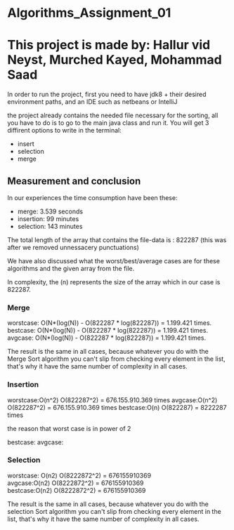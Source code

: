 # Algorithms_Assignment_01

<h1>This project is made by: Hallur vid Neyst, Murched Kayed, Mohammad Saad</h1>

<p>In order to run the project, first you need to have jdk8 + their desired environment paths,
	and an IDE such as netbeans or IntelliJ</p>
	
<p>the project already contains the needed file necessary for the sorting, all you have to do is
to go to the main java class and run it. You will get 3 diffirent options to write in the terminal: </p>
	<ul>
		<li>
		insert
		</li>
		<li>
		selection
		</li>
		<li>
		merge
		</li>
</ul>

<h2>Measurement and conclusion</h2>

<p>In our experiences the time consumption have been these:</p>
<ul>
	<li>merge: 3.539 seconds</li>
	<li>insertion: 99 minutes</li>
	<li>selection: 143 minutes</li>
</ul>

<p>The total length of the array that contains the file-data is : 822287 (this was after we removed unnessacery punctuations)</p>
<p> We have also discussed what the worst/best/average cases are for these algorithms and the given array from the file.</p>
<p>In complexity, the (n) represents the size of the array which in our case is 822287.</p>

<h3>Merge</h3>
worstcase: O(N*(log(N)) - O(822287 * log(822287)) = 1.199.421 times.<br/>
bestcase: O(N*(log(N)) - O(822287 * log(822287)) = 1.199.421 times.<br/>
avgcase: O(N*(log(N)) - O(822287 * log(822287)) = 1.199.421 times.<br/>

<p>The result is the same in all cases, because  whatever you do with the Merge Sort algorithm you can't slip from checking every element in the list, that's why it have the same number of complexity in all cases.</p>
	
<h3>Insertion</h3>
worstcase:O(n^2) O(822287^2) = 676.155.910.369 times
avgcase:O(n^2) O(822287^2) = 676.155.910.369 times
bestcase:O(n) O(822287) = 8222287 times

the reason that worst case is in power of 2

 bestcase: avgcase:
<h3>Selection</h3>

worstcase: O(n2) O(8222872^2) = 676155910369<br/>
avgcase:O(n2) O(8222872^2) = 676155910369<br/>
bestcase:O(n2) O(8222872^2) = 676155910369<br/>

The result is the same in all cases, because  whatever you do with the selection Sort algorithm you can't slip from checking every element in the list, that's why it have the same number of complexity in all cases.
